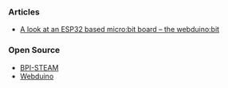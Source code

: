 


### Articles
- [A look at an ESP32 based micro:bit board – the webduino:bit](http://www.esp32learning.com/webduino/a-look-at-an-esp32-based-microbit-board-the-webduinobit.php)





### Open Source
- [BPI-STEAM](https://github.com/BPI-STEAM)
- [Webduino](https://github.com/webduinoio)


